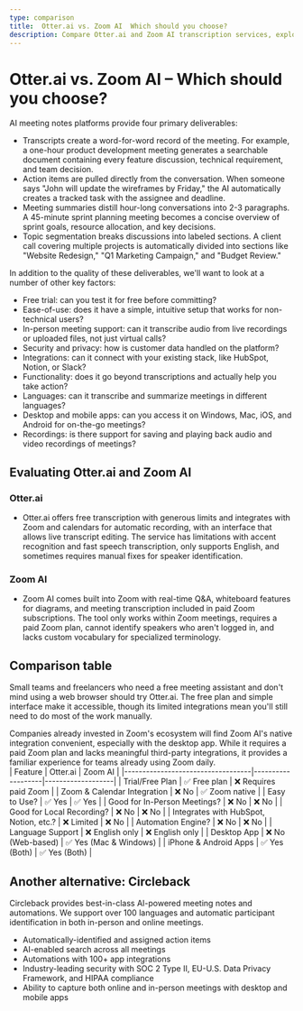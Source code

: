 ```yaml
---
type: comparison
title:  Otter.ai vs. Zoom AI  Which should you choose?
description: Compare Otter.ai and Zoom AI transcription services, explore their key features, pricing, and discover Circleback as an alternative solution for your meeting needs.
---
```


# Otter.ai vs. Zoom AI – Which should you choose?  
AI meeting notes platforms provide four primary deliverables:  
  
* Transcripts create a word-for-word record of the meeting. For example, a one-hour product development meeting generates a searchable document containing every feature discussion, technical requirement, and team decision.  
* Action items are pulled directly from the conversation. When someone says "John will update the wireframes by Friday," the AI automatically creates a tracked task with the assignee and deadline.  
* Meeting summaries distill hour-long conversations into 2-3 paragraphs. A 45-minute sprint planning meeting becomes a concise overview of sprint goals, resource allocation, and key decisions.  
* Topic segmentation breaks discussions into labeled sections. A client call covering multiple projects is automatically divided into sections like "Website Redesign," "Q1 Marketing Campaign," and "Budget Review."  
  
In addition to the quality of these deliverables, we'll want to look at a number of other key factors:  
  
* Free trial: can you test it for free before committing?  
* Ease-of-use: does it have a simple, intuitive setup that works for non-technical users?  
* In-person meeting support: can it transcribe audio from live recordings or uploaded files, not just virtual calls?  
* Security and privacy: how is customer data handled on the platform?  
* Integrations: can it connect with your existing stack, like HubSpot, Notion, or Slack?  
* Functionality: does it go beyond transcriptions and actually help you take action?  
* Languages: can it transcribe and summarize meetings in different languages?  
* Desktop and mobile apps: can you access it on Windows, Mac, iOS, and Android for on-the-go meetings?  
* Recordings: is there support for saving and playing back audio and video recordings of meetings?    
## Evaluating Otter.ai and Zoom AI  
### Otter.ai
* Otter.ai offers free transcription with generous limits and integrates with Zoom and calendars for automatic recording, with an interface that allows live transcript editing. The service has limitations with accent recognition and fast speech transcription, only supports English, and sometimes requires manual fixes for speaker identification.

### Zoom AI
* Zoom AI comes built into Zoom with real-time Q&A, whiteboard features for diagrams, and meeting transcription included in paid Zoom subscriptions. The tool only works within Zoom meetings, requires a paid Zoom plan, cannot identify speakers who aren't logged in, and lacks custom vocabulary for specialized terminology.  
## Comparison table    
Small teams and freelancers who need a free meeting assistant and don't mind using a web browser should try Otter.ai. The free plan and simple interface make it accessible, though its limited integrations mean you'll still need to do most of the work manually.

Companies already invested in Zoom's ecosystem will find Zoom AI's native integration convenient, especially with the desktop app. While it requires a paid Zoom plan and lacks meaningful third-party integrations, it provides a familiar experience for teams already using Zoom daily.  
| Feature                           | Otter.ai          | Zoom AI           |
|-----------------------------------|-------------------|-------------------|
| Trial/Free Plan                   | ✅ Free plan       | ❌ Requires paid Zoom |
| Zoom & Calendar Integration       | ❌ No             | ✅ Zoom native     |
| Easy to Use?                      | ✅ Yes            | ✅ Yes            |
| Good for In-Person Meetings?      | ❌ No             | ❌ No             |
| Good for Local Recording?         | ❌ No             | ❌ No             |
| Integrates with HubSpot, Notion, etc.? | ❌ Limited      | ❌ No             |
| Automation Engine?                | ❌ No             | ❌ No             |
| Language Support                  | ❌ English only   | ❌ English only   |
| Desktop App                       | ❌ No (Web-based) | ✅ Yes (Mac & Windows) |
| iPhone & Android Apps             | ✅ Yes (Both)     | ✅ Yes (Both)     |  
## Another alternative: Circleback  
Circleback provides best-in-class AI-powered meeting notes and automations. We support over 100 languages and automatic participant identification in both in-person and online meetings.  
  
* Automatically-identified and assigned action items  
* AI-enabled search across all meetings  
* Automations with 100+ app integrations  
* Industry-leading security with SOC 2 Type II, EU-U.S. Data Privacy Framework, and HIPAA compliance  
* Ability to capture both online and in-person meetings with desktop and mobile apps  